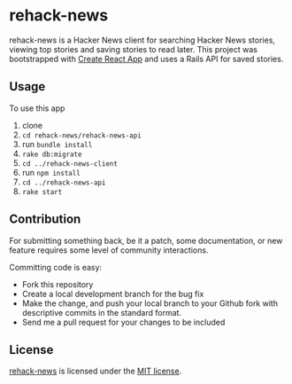 # rehack-news
rehack-news is a Hacker News client for searching Hacker News stories, viewing top stories and saving stories to read later.
This project was bootstrapped with [Create React App](https://github.com/facebookincubator/create-react-app) and uses a Rails API for saved stories.

## Usage
To use this app
1. clone
2. `cd rehack-news/rehack-news-api`
3. run `bundle install`
4. `rake db:migrate`
5. `cd ../rehack-news-client`
6. run `npm install`
7. `cd ../rehack-news-api`
8. `rake start`

## Contribution
For submitting something back, be it a patch, some documentation, or new feature requires some level of community interactions.

Committing code is easy:

* Fork this repository
* Create a local development branch for the bug fix
* Make the change, and push your local branch to your Github fork with descriptive commits in the standard format.
* Send me a pull request for your changes to be included

## License
[rehack-news](https://github.com/vlaunyc/rehack-news/blob/master/LICENSE) is licensed under the [MIT license](http://opensource.org/licenses/MIT).
